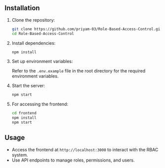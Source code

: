 ## Installation

1. Clone the repository:

   ```bash
   git clone https://github.com/priyam-03/Role-Based-Access-Control.git
   cd Role-Based-Access-Control
   ```

2. Install dependencies:

   ```bash
   npm install
   ```

3. Set up environment variables:

   Refer to the `.env.example` file in the root directory for the required environment variables.

4. Start the server:

   ```bash
   npm start
   ```

5. For accessing the frontend:

   ```bash
   cd frontend
   npm install
   npm start
   ```

## Usage

- Access the frontend at `http://localhost:3000` to interact with the RBAC system.
- Use API endpoints to manage roles, permissions, and users.

```

```
